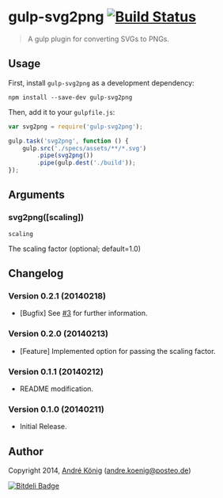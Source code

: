 # gulp-svg2png [![Build Status](https://travis-ci.org/akoenig/gulp-svg2png.png?branch=master)](https://travis-ci.org/akoenig/gulp-svg2png)

> A gulp plugin for converting SVGs to PNGs.


## Usage

First, install `gulp-svg2png` as a development dependency:

```shell
npm install --save-dev gulp-svg2png
```

Then, add it to your `gulpfile.js`:

```javascript
var svg2png = require('gulp-svg2png');

gulp.task('svg2png', function () {
    gulp.src('./specs/assets/**/*.svg')
        .pipe(svg2png())
        .pipe(gulp.dest('./build'));
});
```

## Arguments

### svg2png([scaling])

`scaling`

The scaling factor (optional; default=1.0)

## Changelog

### Version 0.2.1 (20140218)

- [Bugfix] See [#3](https://github.com/akoenig/gulp-svg2png/issues/3) for further information.

### Version 0.2.0 (20140213)

- [Feature] Implemented option for passing the scaling factor.

### Version 0.1.1 (20140212)

- README modification.

### Version 0.1.0 (20140211)

- Initial Release.

## Author

Copyright 2014, [André König](http://iam.andrekoenig.info) (andre.koenig@posteo.de)

[![Bitdeli Badge](https://d2weczhvl823v0.cloudfront.net/akoenig/gulp-svg2png/trend.png)](https://bitdeli.com/free "Bitdeli Badge")
